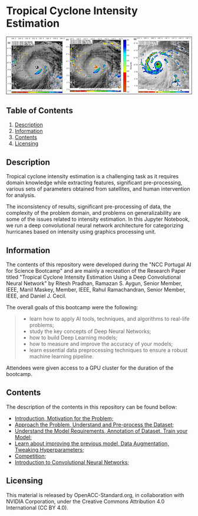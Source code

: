 # Tropical Cyclone Intensity Estimation
![Course](images/banner.png)

## Table of Contents
1. [Description](#description)
2. [Information](#information)
3. [Contents](#contents)
4. [Licensing](#licensing)

<a name="descripton"></a>
## Description

Tropical cyclone intensity estimation is a challenging task as it requires domain knowledge while extracting features, significant pre-processing, various sets of parameters obtained from satellites, and human intervention for analysis.

The inconsistency of results, significant pre-processing of data, the complexity of the problem domain, and problems on generalizability are some of the issues related to intensity estimation. In this Jupyter Notebook, we run a deep convolutional neural network architecture for categorizing hurricanes based on intensity using graphics processing unit.

<a name="information"></a>
## Information

The contents of this repository were developed during the "NCC Portugal AI for Science Bootcamp" and are mainly a recreation of the Research Paper titled "Tropical Cyclone Intensity Estimation Using a Deep Convolutional Neural Network" by Ritesh Pradhan, Ramazan S. Aygun, Senior Member, IEEE, Manil Maskey, Member, IEEE, Rahul Ramachandran, Senior Member, IEEE, and Daniel J. Cecil.

The overall goals of this bootcamp were the following:
> - learn how to apply AI tools, techniques, and algorithms to real-life problems;
> - study the key concepts of Deep Neural Networks;
> - how to build Deep Learning models;
> - how to measure and improve the accuracy of your models;
> - learn essential data preprocessing techniques to ensure a robust machine learning pipeline.

Attendees were given access to a GPU cluster for the duration of the bootcamp.

<a name="contents"></a>
## Contents

The description of the contents in this repository can be found bellow:
- [Introduction, Motivation for the Problem;](https://github.com/HROlive/Tropical-Cyclone-Intensity-Estimation/blob/1fd8e20fb211048dbf3935ea0ba2d9d56dd9e91e//The_Problem_Statement.ipynb)
- [Approach the Problem, Understand and Pre-process the Dataset;](https://github.com/HROlive/Tropical-Cyclone-Intensity-Estimation/blob/1fd8e20fb211048dbf3935ea0ba2d9d56dd9e91e//Approach_to_the_Problem_&_Inspecting_and_Cleaning_the_Required_Data.ipynb)
- [Understand the Model Requirements, Annotation of Dataset, Train your Model;](https://github.com/HROlive/Tropical-Cyclone-Intensity-Estimation/blob/1fd8e20fb211048dbf3935ea0ba2d9d56dd9e91e//Manipulation_of_Image_Data_and_Category_Determination_using_Text_Data.ipynb)
- [Learn about improving the previous model, Data Augmentation, Tweaking Hyperparameters;](https://github.com/HROlive/Tropical-Cyclone-Intensity-Estimation/blob/1fd8e20fb211048dbf3935ea0ba2d9d56dd9e91e//Countering_Data_Imbalance.ipynb)
- [Competition;](https://github.com/HROlive/Tropical-Cyclone-Intensity-Estimation/blob/1fd8e20fb211048dbf3935ea0ba2d9d56dd9e91e//Competition.ipynb)
- [Introduction to Convolutional Neural Networks;](https://github.com/HROlive/Tropical-Cyclone-Intensity-Estimation/tree/1fd8e20fb211048dbf3935ea0ba2d9d56dd9e91e/Intro_to_DL)

<a name="licensing"></a>
## Licensing

This material is released by OpenACC-Standard.org, in collaboration with NVIDIA Corporation, under the Creative Commons Attribution 4.0 International (CC BY 4.0).

